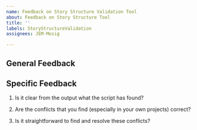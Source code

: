 ```yaml
---
name: Feedback on Story Structure Validation Tool
about: Feedback on Story Structure Tool
title: ''
labels: StoryStructureValidation
assignees: JEM-Mosig

---
```


## General Feedback
<!-- your thoughts here -->

## Specific Feedback

1. Is it clear from the output what the script has found?
<!-- your answer here -->
2. Are the conflicts that you find (especially in your own projects) correct?
<!-- your answer here -->
3. Is it straightforward to find and resolve these conflicts?
<!-- your answer here -->

